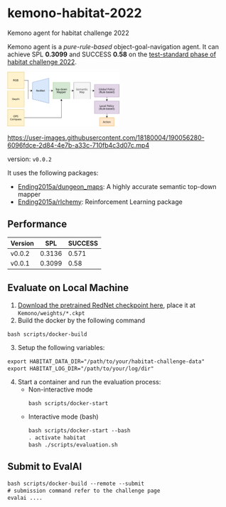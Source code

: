# kemono-habitat-2022

Kemono agent for habitat challenge 2022


Kemono agent is a *pure-rule-based* object-goal-navigation agent. It can achieve SPL **0.3099** and SUCCESS **0.58** on the [test-standard phase of habitat challenge 2022](https://eval.ai/web/challenges/challenge-page/1615/overview).

<img src="https://github.com/Ending2015a/kemono-habitat-2022/blob/master/assets/system.png" width="50%">




https://user-images.githubusercontent.com/18180004/190056280-6096fdce-2d84-4e7b-a33c-710fb4c3d07c.mp4




version: `v0.0.2`

It uses the following packages:
* [Ending2015a/dungeon_maps](https://github.com/Ending2015a/dungeon_maps): A highly accurate semantic top-down mapper
* [Ending2015a/rlchemy](https://github.com/Ending2015a/rlchemy): Reinforcement Learning package

## Performance

| Version | SPL | SUCCESS |
|-|-|-|
| v0.0.2  | 0.3136 | 0.571 |
| v0.0.1  | 0.3099 | 0.58  |

## Evaluate on Local Machine

1. [Download the pretrained RedNet checkpoint here](https://drive.google.com/file/d/1n7_c352ftcTHR-USYhnfQSbvjX-5i-8Y/view?usp=sharing), place it at `Kemono/weights/*.ckpt`
2. Build the docker by the following command
```shell
bash scripts/docker-build
```
3. Setup the following variables:
```shell
export HABITAT_DATA_DIR="/path/to/your/habitat-challenge-data"
export HABITAT_LOG_DIR="/path/to/your/log/dir"
```
4. Start a container and run the evaluation process:
    * Non-interactive mode
      ```shell
      bash scripts/docker-start
      ```
    * Interactive mode (bash)
      ```shell
      bash scripts/docker-start --bash
      . activate habitat
      bash ./scripts/evaluation.sh
      ```

## Submit to EvalAI
```shell
bash scripts/docker-build --remote --submit
# submission command refer to the challenge page
evalai ....
```
